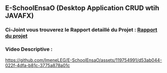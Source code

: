 
## E-SchoolEnsaO (Desktop Application CRUD wtih JAVAFX)
### Ci-Joint vous trouverez le Rapport detaillé du Projet :  [Rapport du projet](RapportProjet.pdf)
### Video Descriptive : 

https://github.com/ImeneLEG/E-SchoolEnsaO/assets/119754991/d53ab044-022f-4dfa-b81c-3775a878a01c





